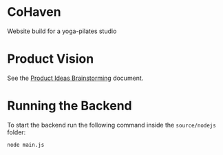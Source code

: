 # CoHaven
Website build for a yoga-pilates studio

# Product Vision

See the [Product Ideas Brainstorming](docs/product-ideas-brainstorming.md) document.

# Running the Backend

To start the backend run the following command inside the `source/nodejs` folder:

```
node main.js
```